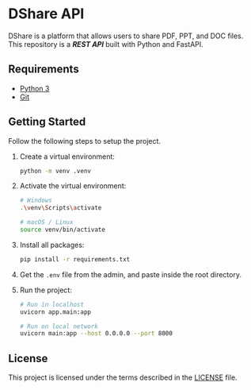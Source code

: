 # DShare API

DShare is a platform that allows users to share PDF, PPT, and DOC files. This repository is a ***REST API*** built with Python and FastAPI.

## Requirements

- [Python 3](https://www.python.org/downloads)
- [Git](https://git-scm.com/downloads)

## Getting Started

Follow the following steps to setup the project.

1. Create a virtual environment:

    ```bash
    python -m venv .venv
    ```

2. Activate the virtual environment:

    ```bash
    # Windows
    .\venv\Scripts\activate

    # macOS / Linux
    source venv/bin/activate
    ```

3. Install all packages:

    ```bash
    pip install -r requirements.txt
    ```

4. Get the ```.env``` file from the admin, and paste inside the root directory.

5. Run the project:

    ```bash
    # Run in localhost
    uvicorn app.main:app

    # Run on local network
    uvicorn main:app --host 0.0.0.0 --port 8000
    ```

## License

This project is licensed under the terms described in the [LICENSE](./LICENSE) file.
